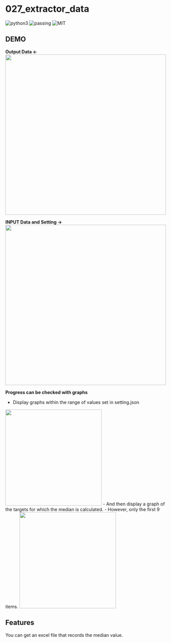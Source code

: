 # 027_extractor_data

![python3](https://img.shields.io/badge/type-python3-brightgreen)  ![passing](https://img.shields.io/badge/windows%20build-passing-brightgreen) ![MIT](https://img.shields.io/badge/license-MIT-brightgreen)  

## DEMO

**Output Data  <-**  
<img src="https://user-images.githubusercontent.com/44888139/172100508-a9327c7c-4f92-4c51-bb7f-9780c049f6b9.png" width="500px">

**INPUT Data and Setting  ->**  
<img src="https://user-images.githubusercontent.com/44888139/172106787-ce672d0f-887b-40db-b875-8de2133c856c.png" width="500px"> 

**Progress can be checked with graphs**

- Display graphs within the range of values set in setting.json  
<img src="https://user-images.githubusercontent.com/44888139/172105932-a8bd6c5c-63b0-45d0-b8dc-1ce4b97944d6.png" width="300px">   
- And then display a graph of the targets for which the median is calculated.  
- However, only the first 9 items.  
<img src="https://user-images.githubusercontent.com/44888139/172106153-71021afb-9e28-4ab0-be67-23e05965e5e4.png" width="300px"> 

## Features

You can get an excel file that records the median value.

